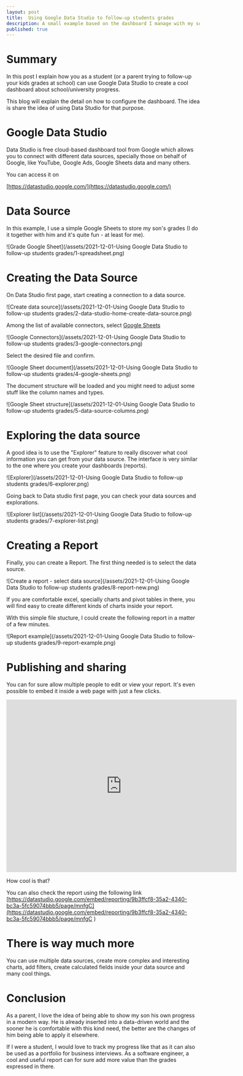 ```yaml
---
layout: post
title:  Using Google Data Studio to follow-up students grades
description: A small example based on the dashboard I manage with my son
published: true
---
```


# Summary

In this post I explain how you as a student (or a parent trying to follow-up your kids grades at school) can use Google Data Studio to create a cool dashboard about school/university progress.

This blog will explain the detail on how to configure the dashboard. The idea is share the idea of using Data Studio for that purpose.

# Google Data Studio

Data Studio is free cloud-based dashboard tool from Google which allows you to connect with different data sources, specially those on behalf of Google, like YouTube, Google Ads, Google Sheets data and many others.

You can access it on

[https://datastudio.google.com/](https://datastudio.google.com/)

# Data Source

In this example, I use a simple Google Sheets to store my son's grades (I do it together with him and it's quite fun - at least for me).

![Grade Google Sheet](/assets/2021-12-01-Using Google Data Studio to follow-up students grades/1-spreadsheet.png)

# Creating the Data Source

On Data Studio first page, start creating a connection to a data source.

![Create data source](/assets/2021-12-01-Using Google Data Studio to follow-up students grades/2-data-studio-home-create-data-source.png)

Among the list of available connectors, select [Google Sheets](https://support.google.com/datastudio/answer/6370353)

![Google Connectors](/assets/2021-12-01-Using Google Data Studio to follow-up students grades/3-google-connectors.png)

Select the desired file and confirm.

![Google Sheet document](/assets/2021-12-01-Using Google Data Studio to follow-up students grades/4-google-sheets.png)

The document structure will be loaded and you might need to adjust some stuff like the column names and types.

![Google Sheet structure](/assets/2021-12-01-Using Google Data Studio to follow-up students grades/5-data-source-columns.png)


# Exploring the data source

A good idea is to use the "Explorer" feature to really discover what cool information you can get from your data source. The interface is very similar to the one where you create your dashboards (reports).

![Explorer](/assets/2021-12-01-Using Google Data Studio to follow-up students grades/6-explorer.png)

Going back to Data studio first page, you can check your data sources and explorations.

![Explorer list](/assets/2021-12-01-Using Google Data Studio to follow-up students grades/7-explorer-list.png)

# Creating a Report

Finally, you can create a Report. The first thing needed is to select the data source. 

![Create a report - select data source](/assets/2021-12-01-Using Google Data Studio to follow-up students grades/8-report-new.png)

If you are comfortable excel, specially charts and pivot tables in there, you will find easy to create different kinds of charts inside your report.

With this simple file stucture, I could create the following report in a matter of a few minutes.

![Report example](/assets/2021-12-01-Using Google Data Studio to follow-up students grades/9-report-example.png)

# Publishing and sharing

You can for sure allow multiple people to edit or view your report. It's even possible to embed it inside a web page with just a few clicks.
  
<iframe width="600" height="450" src="https://datastudio.google.com/embed/reporting/9b3ffcf8-35a2-4340-bc3a-5fc59074bbb5/page/mnfgC" frameborder="0" style="border:0" allowfullscreen></iframe>

How cool is that?

You can also check the report using the following link
[https://datastudio.google.com/embed/reporting/9b3ffcf8-35a2-4340-bc3a-5fc59074bbb5/page/mnfgC](https://datastudio.google.com/embed/reporting/9b3ffcf8-35a2-4340-bc3a-5fc59074bbb5/page/mnfgC
)

# There is way much more

You can use multiple data sources, create more complex and interesting charts, add filters, create calculated fields inside your data source and many cool things.

# Conclusion

As a parent, I love the idea of being able to show my son his own progress in a modern way. He is already inserted into a data-driven world and the sooner he is comfortable with this kind need, the better are the changes of him being able to apply it elsewhere.

If I were a student, I would love to track my progress like that as it can also be used as a portfolio for business interviews. As a software engineer, a cool and useful report can for sure add more value than the grades expressed in there.
